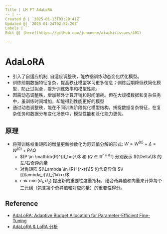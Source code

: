 ```yaml
---
Title | LM FT AdaLoRA
-- | --
Created @ | `2025-01-13T03:20:41Z`
Updated @| `2025-01-24T02:52:20Z`
Labels | ``
Edit @| [here](https://github.com/junxnone/aiwiki/issues/491)

---
```

# AdaLoRA

- 引入了自适应机制, 自适应调整秩，能依据训练动态变化优化模型。
- 训练前期数据特征复杂，提高秩让模型学习更多信息；训练后期降低秩简化模型，防止过拟合，提升训练效率和模型性能。
- 因需动态调整秩，增加额外计算开销和时间消耗。但在大规模数据和复杂任务中，虽训练时间增加，却能得到性能更好的模型
- 通过动态调整秩，能在不同训练阶段优化模型结构，捕捉数据复杂特征，在复杂任务和数据分布变化场景中，模型性能和泛化能力更优。

## 原理
- 将预训练权重矩阵的增量更新参数化为奇异值分解的形式: $W = W^{(0)} + \Delta = W^{(0)} + P\Lambda Q$
  - $(P \in \mathbb{R}^{d_1×r}\)$ 和 $(Q \in \mathbb{R}^{r×d_2})$ 分别表示 $(\Delta\)$ 的左/右奇异向量
  - 对角矩阵 $(\Lambda \in {R}^{r×r}\)$ 包含奇异值 $\\{{\lambda_i}\\}_{1≤i<r}$
  - $r \ll \min(d_1, d_2)$
提出新的重要性度量指标，结合奇异值和向量来计算每个三元组（包含第个奇异值和对应向量）的重要性得分。

## Reference

- [AdaLoRA: Adaptive Budget Allocation for Parameter-Efficient Fine-Tuning](https://arxiv.org/pdf/2303.10512)
- [AdaLoRA & LoRA 分析 ](https://blog.csdn.net/qq_29788741/article/details/132957760)
